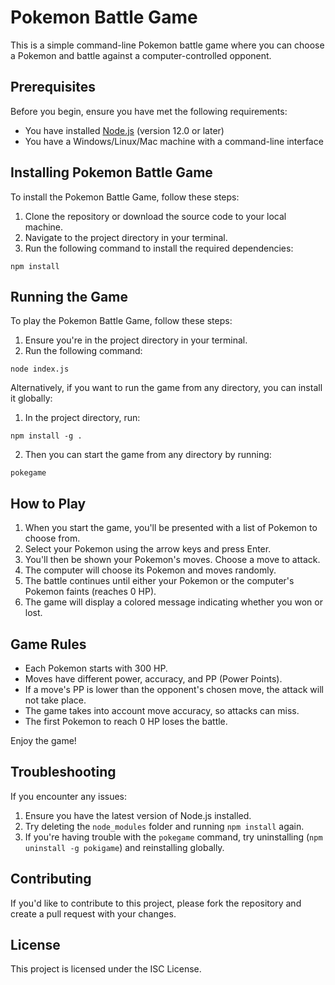 # Pokemon Battle Game

This is a simple command-line Pokemon battle game where you can choose a Pokemon and battle against a computer-controlled opponent.

## Prerequisites

Before you begin, ensure you have met the following requirements:

* You have installed [Node.js](https://nodejs.org/) (version 12.0 or later)
* You have a Windows/Linux/Mac machine with a command-line interface

## Installing Pokemon Battle Game

To install the Pokemon Battle Game, follow these steps:

1. Clone the repository or download the source code to your local machine.
2. Navigate to the project directory in your terminal.
3. Run the following command to install the required dependencies:

```
npm install
```

## Running the Game

To play the Pokemon Battle Game, follow these steps:

1. Ensure you're in the project directory in your terminal.
2. Run the following command:

```
node index.js
```

Alternatively, if you want to run the game from any directory, you can install it globally:

1. In the project directory, run:

```
npm install -g .
```

2. Then you can start the game from any directory by running:

```
pokegame
```

## How to Play

1. When you start the game, you'll be presented with a list of Pokemon to choose from.
2. Select your Pokemon using the arrow keys and press Enter.
3. You'll then be shown your Pokemon's moves. Choose a move to attack.
4. The computer will choose its Pokemon and moves randomly.
5. The battle continues until either your Pokemon or the computer's Pokemon faints (reaches 0 HP).
6. The game will display a colored message indicating whether you won or lost.

## Game Rules

- Each Pokemon starts with 300 HP.
- Moves have different power, accuracy, and PP (Power Points).
- If a move's PP is lower than the opponent's chosen move, the attack will not take place.
- The game takes into account move accuracy, so attacks can miss.
- The first Pokemon to reach 0 HP loses the battle.

Enjoy the game!

## Troubleshooting

If you encounter any issues:

1. Ensure you have the latest version of Node.js installed.
2. Try deleting the `node_modules` folder and running `npm install` again.
3. If you're having trouble with the `pokegame` command, try uninstalling (`npm uninstall -g pokigame`) and reinstalling globally.

## Contributing

If you'd like to contribute to this project, please fork the repository and create a pull request with your changes.

## License

This project is licensed under the ISC License.